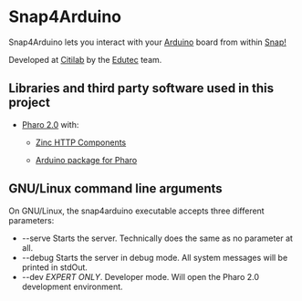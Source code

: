 Snap4Arduino
============

Snap4Arduino lets you interact with your [Arduino](http://arduino.cc) board from within [Snap!](http://snap.berkeley.edu)

Developed at [Citilab](http://citilab.eu/) by the [Edutec](http://edutec.citilab.eu) team.

Libraries and third party software used in this project
-------------------------------------------------------

*    [Pharo 2.0](http://pharo-project.org) with:
    
     * [Zinc HTTP Components](http://zn.stfx.eu/zn/index.html)

     * [Arduino package for Pharo](http://ss3.gemstone.com/ss/Arduino.html)

GNU/Linux command line arguments
--------------------------------

On GNU/Linux, the snap4arduino executable accepts three different parameters:

* --serve    Starts the server. Technically does the same as no parameter at all.
* --debug    Starts the server in debug mode. All system messages will be printed in stdOut.
* --dev      *EXPERT ONLY*. Developer mode. Will open the Pharo 2.0 development environment.

